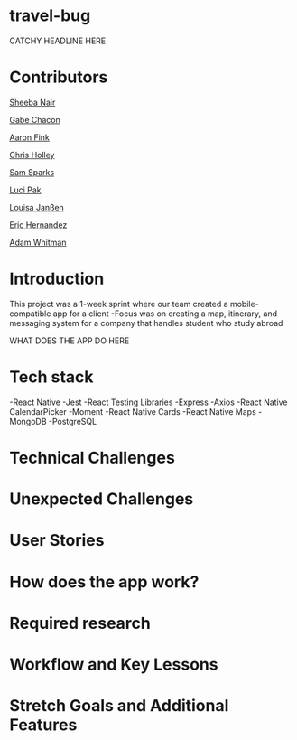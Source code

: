 # travel-bug

CATCHY HEADLINE HERE

# Contributors

[Sheeba Nair](https://github.com/sheebanair "Sheeba Nair")

[Gabe Chacon](https://github.com/gabinochacon8 "Gabe Chacon")

[Aaron Fink](https://github.com/Aaron-Fink "Aaron Fink")

[Chris Holley](https://github.com/ChrisHolley "Chris Holley")

[Sam Sparks](https://github.com/sgsparks "Sam Sparks")

[Luci Pak](https://github.com/lucipak "Luci Pak")

[Louisa Janßen](https://github.com/louisajanssen "Louisa Janßen")

[Eric Hernandez](https://github.com/EricMHernandez "Eric Hernandez")

[Adam Whitman](https://github.com/emagdaeh "Adam Whitman")

# Introduction
This project was a 1-week sprint where our team created a mobile-compatible app for a client
  -Focus was on creating a map, itinerary, and messaging system for a company that handles student who study abroad

WHAT DOES THE APP DO HERE

# Tech stack
-React Native
-Jest
-React Testing Libraries
-Express
-Axios
-React Native CalendarPicker
-Moment
-React Native Cards
-React Native Maps
-MongoDB
-PostgreSQL

# Technical Challenges

# Unexpected Challenges

# User Stories

# How does the app work?

# Required research

# Workflow and Key Lessons

# Stretch Goals and Additional Features